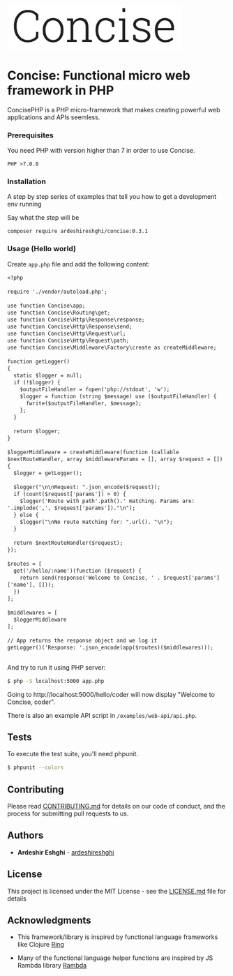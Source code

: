 <img src="https://raw.githubusercontent.com/ardeshireshghi/concise/master/images/logo.png" width="400" alt="Concise">

# Concise: Functional micro web framework in PHP

ConcisePHP is a PHP micro-framework that makes creating powerful web applications and APIs seemless.

### Prerequisites

You need PHP with version higher than 7 in order to use Concise.

```
PHP >7.0.0
```

### Installation

A step by step series of examples that tell you how to get a development env running

Say what the step will be

```
composer require ardeshireshghi/concise:0.3.1
```

### Usage (Hello world)

Create `app.php` file and add the following content:

```
<?php

require './vendor/autoload.php';

use function Concise\app;
use function Concise\Routing\get;
use function Concise\Http\Response\response;
use function Concise\Http\Response\send;
use function Concise\Http\Request\url;
use function Concise\Http\Request\path;
use function Concise\Middleware\Factory\create as createMiddleware;

function getLogger()
{
  static $logger = null;
  if (!$logger) {
    $outputFileHandler = fopen('php://stdout', 'w');
    $logger = function (string $message) use ($outputFileHandler) {
      fwrite($outputFileHandler, $message);
    };
  }

  return $logger;
}

$loggerMiddleware = createMiddleware(function (callable $nextRouteHandler, array $middlewareParams = [], array $request = []) {
  $logger = getLogger();

  $logger("\n\nRequest: ".json_encode($request));
  if (count($request['params']) > 0) {
    $logger('Route with path'.path().' matching. Params are: '.implode(',', $request['params'])."\n");
  } else {
    $logger("\nNo route matching for: ".url(). "\n");
  }

  return $nextRouteHandler($request);
});

$routes = [
  get('/hello/:name')(function ($request) {
    return send(response('Welcome to Concise, ' . $request['params']['name'], []));
  })
];

$middlewares = [
  $loggerMiddleware
];

// App returns the response object and we log it
getLogger()('Response: '.json_encode(app($routes)($middlewares)));


```

And try to run it using PHP server:

```bash
$ php -S localhost:5000 app.php
```

Going to http://localhost:5000/hello/coder will now display "Welcome to Concise, coder".

There is also an example API script in `/examples/web-api/api.php`.

## Tests

To execute the test suite, you'll need phpunit.

```bash
$ phpunit --colors
```

## Contributing

Please read [CONTRIBUTING.md](CONTRIBUTING.md) for details on our code of conduct, and the process for submitting pull requests to us.

## Authors

* **Ardeshir Eshghi** - [ardeshireshghi](https://github.com/ardeshireshghi)


## License

This project is licensed under the MIT License - see the [LICENSE.md](LICENSE.md) file for details

## Acknowledgments

* This framework/library is inspired by functional language frameworks like Clojure [Ring](https://github.com/ring-clojure/ring)

* Many of the functional language helper functions are inspired by JS Rambda library [Rambda](https://ramdajs.com/docs/)
